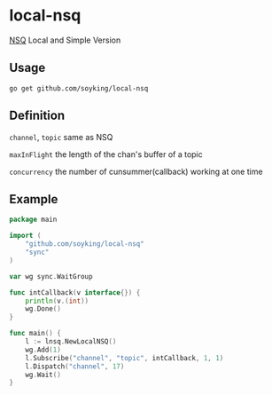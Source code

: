 local-nsq
=========
[NSQ](http://nsq.io/) Local and Simple Version

## Usage

```
go get github.com/soyking/local-nsq
```

## Definition

`channel`, `topic` same as NSQ

`maxInFlight` the length of the chan's buffer of a topic
 
`concurrency` the number of cunsummer(callback) working at one time

## Example

```go
package main

import (
	"github.com/soyking/local-nsq"
	"sync"
)

var wg sync.WaitGroup

func intCallback(v interface{}) {
	println(v.(int))
	wg.Done()
}

func main() {
	l := lnsq.NewLocalNSQ()
	wg.Add(1)
	l.Subscribe("channel", "topic", intCallback, 1, 1)
	l.Dispatch("channel", 17)
	wg.Wait()
}

```

